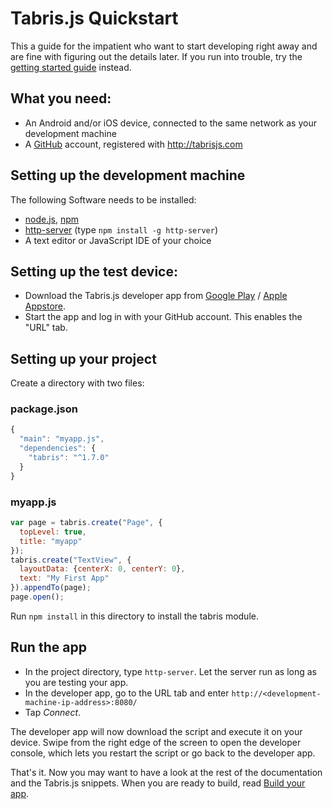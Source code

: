 # Tabris.js Quickstart

This a guide for the impatient who want to start developing right away and are fine with figuring out the details later. If you run into trouble, try the [getting started guide](getting-started.md) instead.

## What you need:

- An Android and/or iOS device, connected to the same network as your development machine
- A [GitHub](https://github.com/) account, registered with http://tabrisjs.com

## Setting up the development machine

The following Software needs to be installed:

- [node.js](https://nodejs.org/), [npm](https://docs.npmjs.com/getting-started/installing-node)
- [http-server](https://www.npmjs.com/package/http-server) (type `npm install -g http-server`)
- A text editor or JavaScript IDE of your choice

## Setting up the test device:

- Download the Tabris.js developer app from [Google Play](https://play.google.com/store/apps/details?id=com.eclipsesource.tabris.js) / [Apple Appstore](https://itunes.apple.com/us/app/tabris.js/id939600018?mt=8).
- Start the app and log in with your GitHub account. This enables the "URL" tab.

## Setting up your project

Create a directory with two files:

### package.json
```js
{
  "main": "myapp.js",
  "dependencies": {
    "tabris": "^1.7.0"
  }
}
```

### myapp.js

```js
var page = tabris.create("Page", {
  topLevel: true,
  title: "myapp"
});
tabris.create("TextView", {
  layoutData: {centerX: 0, centerY: 0},
  text: "My First App"
}).appendTo(page);
page.open();
```

Run `npm install` in this directory to install the tabris module.

## Run the app

- In the project directory, type `http-server`. Let the server run as long as you are testing your app.
- In the developer app, go to the URL tab and enter `http://<development-machine-ip-address>:8080/`
- Tap *Connect*.

The developer app will now download the script and execute it on your device. Swipe from the right edge of the screen to open the developer console, which lets you restart the script or go back to the developer app.

That's it. Now you may want to have a look at the rest of the documentation and the Tabris.js snippets. When you are ready to build, read [Build your app](build.md).

